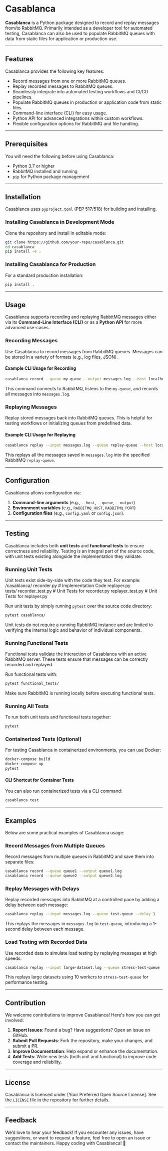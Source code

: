# Casablanca

**Casablanca** is a Python package designed to record and replay messages from/to RabbitMQ. Primarily intended as a developer tool for automated testing, Casablanca can also be used to populate RabbitMQ queues with data from static files for application or production use.

---

## Features

Casablanca provides the following key features:

- Record messages from one or more RabbitMQ queues.
- Replay recorded messages to RabbitMQ queues.
- Seamlessly integrate into automated testing workflows and CI/CD pipelines.
- Populate RabbitMQ queues in production or application code from static files.
- Command-line interface (CLI) for easy usage.
- Python API for advanced integrations within custom workflows.
- Flexible configuration options for RabbitMQ and file handling.

---

## Prerequisites

You will need the following before using Casablanca:

- Python 3.7 or higher
- RabbitMQ installed and running
- `pip` for Python package management

---

## Installation

Casablanca uses `pyproject.toml` (PEP 517/518) for building and installing.

### Installing Casablanca in Development Mode

Clone the repository and install in editable mode:

```bash
git clone https://github.com/your-repo/casablanca.git
cd casablanca
pip install -e .
```

### Installing Casablanca for Production

For a standard production installation:

```bash
pip install .
```

---

## Usage

Casablanca supports recording and replaying RabbitMQ messages either via its **Command-Line Interface (CLI)** or as a **Python API** for more advanced use-cases.

### Recording Messages

Use Casablanca to record messages from RabbitMQ queues. Messages can be stored in a variety of formats (e.g., log files, JSON).

#### Example CLI Usage for Recording

```bash
casablanca record --queue my-queue --output messages.log --host localhost --port 5672
```

This command connects to RabbitMQ, listens to the `my-queue`, and records all messages into `messages.log`.

### Replaying Messages

Replay stored messages back into RabbitMQ queues. This is helpful for testing workflows or initializing queues from predefined data.

#### Example CLI Usage for Replaying

```bash
casablanca replay --input messages.log --queue replay-queue --host localhost --port 5672
```

This replays all the messages saved in `messages.log` into the specified RabbitMQ `replay-queue`.

---

## Configuration

Casablanca allows configuration via:

1. **Command-line arguments** (e.g., `--host`, `--queue`, `--output`)
2. **Environment variables** (e.g., `RABBITMQ_HOST`, `RABBITMQ_PORT`)
3. **Configuration files** (e.g., `config.yaml` or `config.json`).

---

## Testing

Casablanca includes both **unit tests** and **functional tests** to ensure correctness and reliability. Testing is an integral part of the source code, with unit tests existing alongside the implementation they validate.

### Running Unit Tests

Unit tests exist side-by-side with the code they test. For example:
/casablanca/ 
    recorder.py  # Implementation Code
    replayer.py  
        tests/
            recorder_test.py  # Unit Tests for recorder.py
            replayer_test.py  # Unit Tests for replayer.py



Run unit tests by simply running `pytest` over the source code directory:

```bash
pytest casablanca/
```

Unit tests do not require a running RabbitMQ instance and are limited to verifying the internal logic and behavior of individual components.

### Running Functional Tests

Functional tests validate the interaction of Casablanca with an active RabbitMQ server. These tests ensure that messages can be correctly recorded and replayed.

Run functional tests with:

```bash
pytest functional_tests/
```

Make sure RabbitMQ is running locally before executing functional tests.

### Running All Tests

To run both unit tests and functional tests together:

```bash
pytest
```

### Containerized Tests (Optional)

For testing Casablanca in containerized environments, you can use Docker:

```bash
docker-compose build
docker-compose up
pytest
```

#### CLI Shortcut for Container Tests

You can also run containerized tests via a CLI command:

```bash
casablanca test
```

---

## Examples

Below are some practical examples of Casablanca usage:

### Record Messages from Multiple Queues

Record messages from multiple queues in RabbitMQ and save them into separate files:

```bash
casablanca record --queue queue1 --output queue1.log
casablanca record --queue queue2 --output queue2.log
```

### Replay Messages with Delays

Replay recorded messages into RabbitMQ at a controlled pace by adding a delay between each message:

```bash
casablanca replay --input messages.log --queue test-queue --delay 1
```

This replays the messages in `messages.log` to `test-queue`, introducing a 1-second delay between each message.

### Load Testing with Recorded Data

Use recorded data to simulate load testing by replaying messages at high speeds:

```bash
casablanca replay --input large-dataset.log --queue stress-test-queue --parallel-workers 10
```

This replays large datasets using 10 workers to `stress-test-queue` for performance testing.

---

## Contribution

We welcome contributions to improve Casablanca! Here's how you can get involved:

1. **Report Issues**: Found a bug? Have suggestions? Open an issue on GitHub.
2. **Submit Pull Requests**: Fork the repository, make your changes, and submit a PR.
3. **Improve Documentation**: Help expand or enhance the documentation.
4. **Add Tests**: Write new tests (both unit and functional) to improve code coverage and reliability.

---

## License

Casablanca is licensed under [Your Preferred Open Source License]. See the `LICENSE` file in the repository for further details.

---

## Feedback

We’d love to hear your feedback! If you encounter any issues, have suggestions, or want to request a feature, feel free to open an issue or contact the maintainers. Happy coding with Casablanca! 🎉
